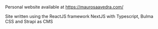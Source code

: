 Personal website available at https://maurosaavedra.com/

Site written using the ReactJS framework NextJS with Typescript, Bulma CSS and Strapi as CMS

